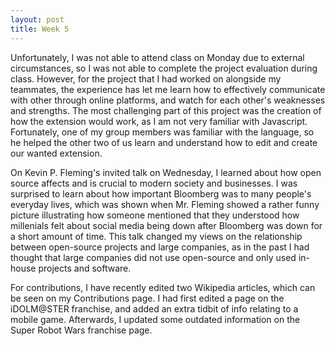 ```yaml
---
layout: post
title: Week 5
---
```


Unfortunately, I was not able to attend class on Monday due to external circumstances, so I was not able to complete the project evaluation during class. However, for the project that I had worked on alongside my teammates, the experience has let me learn how to effectively communicate with other through online platforms, and watch for each other's weaknesses and strengths. The most challenging part of this project was the creation of how the extension would work, as I am not very familiar with Javascript. Fortunately, one of my group members was familiar with the language, so he helped the other two of us learn and understand how to edit and create our wanted extension. 

On Kevin P. Fleming's invited talk on Wednesday, I learned about how open source affects and is crucial to modern society and businesses. I was surprised to learn about how important Bloomberg was to many people's everyday lives, which was shown when Mr. Fleming showed a rather funny picture illustrating how someone mentioned that they understood how millenials felt about social media being down after Bloomberg was down for a short amount of time. This talk changed my views on the relationship between open-source projects and large companies, as in the past I had thought that large companies did not use open-source and only used in-house projects and software. 

For contributions, I have recently edited two Wikipedia articles, which can be seen on my Contributions page. I had first edited a page on the iDOLM@STER franchise, and added an extra tidbit of info relating to a mobile game. Afterwards, I updated some outdated information on the Super Robot Wars franchise page.
